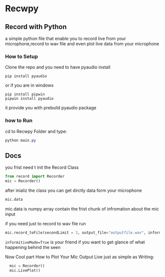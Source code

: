 # Recwpy

## Record with Python 
a simple python file that enable you to record live from your microphone,record to wav file 
and even plot live data from your microphone

### How to Setup
Clone the repo and you need to have pyaudio install
```
pip install pyaudio
```
or if you are in windows 
```Shell
pip install pipwin
pipwin install pyaudio
```
it provide you with prebuild pyaudio package

### how to Run
 cd to Recwpy Folder and type:
 ```PowerShell
 python main.py
 ```

## Docs

you frist need t init the Record Class
```python
from record import Recorder
mic = Recorder()
```
after inializ the class you can get dirctly data form your microphone
```python
mic.data
```
mic.data is numpy array contain the frist chunk of infromation about the mic input

if you need just to record to wav file run

```python
mic.record_toFile(secondLimit = 3, output_file="outputfile.wav", informitiveMode=True, stop_stream=True)
```
`informitiveMode=True`
is your friend if you want to get glance of what happening behind the seen

Now Cool part How to Plot Your Mic Output Live just as simple as Writing:
```python
  mic = Recorder()
  mic.LivePlot()
```


